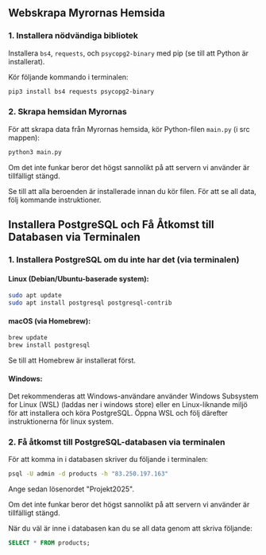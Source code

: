 ## Webskrapa Myrornas Hemsida

### 1. Installera nödvändiga bibliotek
Installera `bs4`, `requests`, och `psycopg2-binary` med pip (se till att Python är installerat).

Kör följande kommando i terminalen:
```bash
pip3 install bs4 requests psycopg2-binary
```

### 2. Skrapa hemsidan Myrornas

För att skrapa data från Myrornas hemsida, kör Python-filen `main.py` (i src mappen):
```bash
python3 main.py
```
Om det inte funkar beror det högst sannolikt på att servern vi använder är tillfälligt stängd.

Se till att alla beroenden är installerade innan du kör filen.
För att se all data, följ kommande instruktioner.


## Installera PostgreSQL och Få Åtkomst till Databasen via Terminalen

### 1. Installera PostgreSQL om du inte har det (via terminalen)

#### Linux (Debian/Ubuntu-baserade system):
```bash
sudo apt update
sudo apt install postgresql postgresql-contrib
```

#### macOS (via Homebrew):
```bash
brew update
brew install postgresql
```
Se till att Homebrew är installerat först.

#### Windows:
Det rekommenderas att Windows-användare använder Windows Subsystem for Linux (WSL) (laddas ner i windows store) eller en Linux-liknande miljö för att installera och köra PostgreSQL. Öppna WSL och följ därefter instruktionerna för linux system.

### 2. Få åtkomst till PostgreSQL-databasen via terminalen

För att komma in i databasen skriver du följande i terminalen:
```bash
psql -U admin -d products -h "83.250.197.163"
```

Ange sedan lösenordet "Projekt2025".

Om det inte funkar beror det högst sannolikt på att servern vi använder är tillfälligt stängd.

När du väl är inne i databasen kan du se all data genom att skriva följande:
```sql
SELECT * FROM products;
```


